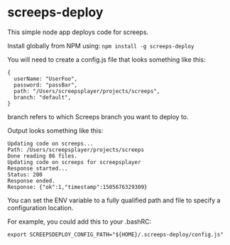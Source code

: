 # screeps-deploy

This simple node app deploys code for screeps.

Install globally from NPM using:
`npm install -g screeps-deploy`


You will need to create a config.js file that looks something like this:

```
{
  userName: "UserFoo",
  password: "passBar",
  path: "/Users/screepsplayer/projects/screeps",
  branch: "default",
}
```

branch refers to which Screeps branch you want to deploy to.

Output looks something like this:

```
Updating code on screeps...
Path: /Users/screepsplayer/projects/screeps
Done reading 86 files.
Updating code on screeps for screepsplayer
Response started...
Status: 200
Response ended.
Response: {"ok":1,"timestamp":1505676329309}

```

You can set the ENV variable to a fully qualified path and file to specify a configuration location.

For example, you could add this to your .bashRC:
```
export SCREEPSDEPLOY_CONFIG_PATH="${HOME}/.screeps-deploy/config.js"
```